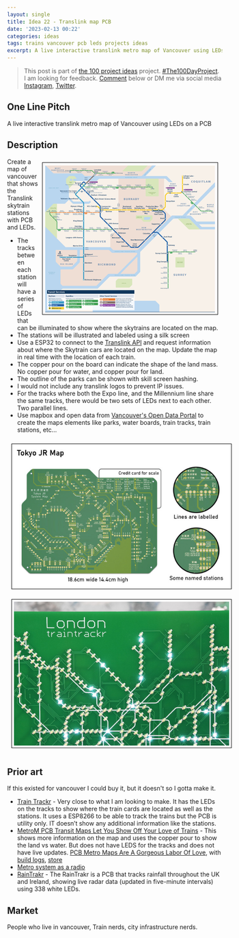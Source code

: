 ```yaml
---
layout: single
title: Idea 22 - Translink map PCB
date: '2023-02-13 00:22'
categories: ideas
tags: trains vancouver pcb leds projects ideas
excerpt: A live interactive translink metro map of Vancouver using LEDs on a PCB
---
```


> This post is part of [the 100 project ideas](https://blog.abluestar.com/projects/2023-100-ideas/) project. [#The100DayProject](https://www.the100dayproject.org/). I am looking for feedback. <a href='#utterances-comments'>Comment</a> below or DM me via social media <a href="https://instagram.com/funvill" rel="nofollow noopener noreferrer"><i class="fab fa-fw fa-instagram" aria-hidden="true"></i><span class="label">Instagram</span></a>, <a href="https://twitter.com/funvill" rel="nofollow noopener noreferrer"><i class="fab fa-fw fa-twitter" aria-hidden="true"></i><span class="label">Twitter</span></a>.

## One Line Pitch

A live interactive translink metro map of Vancouver using LEDs on a PCB

## Description

<img src="/public/uploads/2023/translink-map.png" alt="translink-map" style="float: right; margin: 10px; max-width: 400px; border: 1px solid black; padding: 5px"/>Create a map of vancouver that shows the Translink skytrain stations with PCB and LEDs.  

- The tracks between each station will have a series of LEDs that can be illuminated to show where the skytrains are located on the map.
- The stations will be illustrated and labeled using a silk screen
- Use a ESP32 to connect to the [Translink API](https://www.translink.ca/about-us/doing-business-with-translink/app-developer-resources/rtti) and request information about where the Skytrain cars are located on the map. Update the map in real time with the location of each train.
- The copper pour on the board can indicate the shape of the land mass. No copper pour for water, and copper pour for land.
- The outline of the parks can be shown with skill screen hashing.
- I would not include any translink logos to prevent IP issues.
- For the tracks where both the Expo line, and the Millennium line share the same tracks, there would be two sets of LEDs next to each other. Two parallel lines.
- Use mapbox and open data from [Vancouver's Open Data Portal](https://opendata.vancouver.ca/pages/home/) to create the maps elements like parks, water boards, train tracks, train stations, etc...

<img src="/public/uploads/2023/metrom-circuit.png" alt="metrom-circuit" style="float: center; margin: 10px; border: 1px solid black; padding: 5px"/>

<img src="/public/uploads/2023/london-traintracker.png" alt="london-traintracker" style="margin: 10px; border: 1px solid black; padding: 5px"/>

## Prior art

If this existed for vancouver I could buy it, but it doesn't so I gotta make it.

- [Train Trackr](https://www.traintrackr.io/product/tfl1) - Very close to what I am looking to make. It has the LEDs on the tracks to show where the train cards are located as well as the stations. It uses a ESP8266 to be able to track the trains but the PCB is utility only. IT doesn’t show any additional information like the stations. 
- [MetroM PCB Transit Maps Let You Show Off Your Love of Trains](https://www.hackster.io/news/metrom-pcb-transit-maps-let-you-show-off-your-love-of-trains-with-attiny85-controlled-led-lights-aff2c0f31dc0) - This shows more information on the map and uses the copper pour to show the land vs water. But does not have LEDS for the tracks and does not have live updates. [PCB Metro Maps Are A Gorgeous Labor Of Love](https://hackaday.com/2021/09/19/pcb-metro-maps-are-a-gorgeous-labor-of-love/), with [build logs](https://chaijiaxun.com/pcb-metro-map-build-log/), [store](https://metrom.app/)
- [Metro system as a radio](https://yurisuzuki.com/archive/works/tube-map-radio/)
- [RainTrakr](https://www.instagram.com/p/CB1-GHHFKpm/) - The RainTrakr is a PCB that tracks rainfall throughout the UK and Ireland, showing live radar data (updated in five-minute intervals) using 338 white LEDs.

## Market

People who live in vancouver, Train nerds, city infrastructure nerds.
